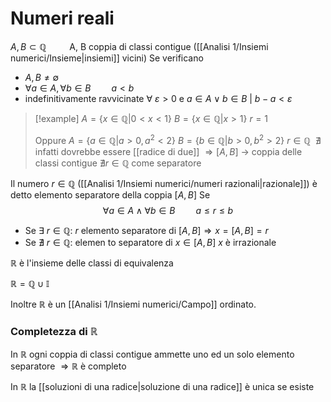 # Numeri reali
$A,B \subset \mathbb Q \quad \quad$ A, B coppia di classi contigue  ([[Analisi 1/Insiemi numerici/Insieme|insiemi]] vicini)
Se verificano
- $A, B \neq \emptyset$
- $\forall a \in A, \forall b \in B\quad\quad a < b$
- indefinitivamente ravvicinate $\forall\ \varepsilon > 0$ e $a\in A \lor b \in B\ |\ b - a < \varepsilon$

>[!example]
>$A = \{x \in \mathbb Q | 0 < x < 1\}$
>$B = \{x \in \mathbb Q | x > 1\}$ 
>$r = 1$
>
>Oppure
>$A = \{a \in \mathbb Q | a > 0, a^2 < 2\}$
>$B = \{b \in \mathbb Q | b > 0, b^2 > 2\}$
>$r \in \mathbb Q\ \ \nexists$ infatti dovrebbe essere [[radice di due]]
>$\Rightarrow [A,B]$ -> coppia delle classi contigue $\nexists r \in \mathbb Q$ come separatore



Il numero $r \in \mathbb Q$ ([[Analisi 1/Insiemi numerici/numeri razionali|razionale]]) è detto elemento separatore della coppia $[A,B]$
Se $$\forall a \in A \land \forall b \in B\quad\quad a\leq r\leq b$$

- Se $\exists\ r \in \mathbb Q$: $r$ elemento separatore di $[A, B] \Rightarrow x = [A,B] = r$
- Se $\nexists\ r \in \mathbb Q$: elemen to separatore di $x \in[A,B]\ x$ è irrazionale  

$\mathbb R$ è l'insieme delle classi di equivalenza

$\mathbb R = \mathbb Q \cup \mathbb I$

Inoltre $\mathbb R$ è un [[Analisi 1/Insiemi numerici/Campo]] ordinato.

### Completezza di $\mathbb R$
In $\mathbb R$ ogni coppia di classi contigue ammette uno ed un solo elemento separatore $\Rightarrow \mathbb R$ è completo


In $\mathbb R$ la [[soluzioni di una radice|soluzione di una radice]] è unica se esiste

